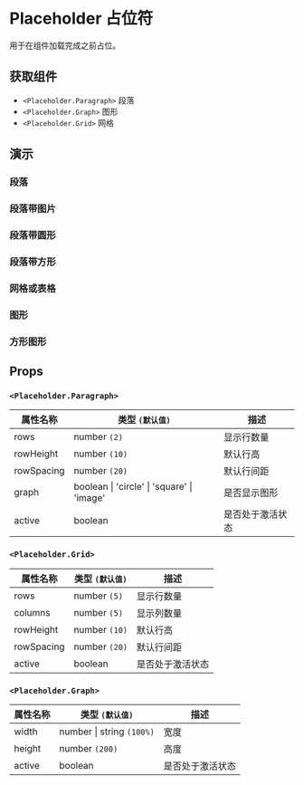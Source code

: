 # Placeholder 占位符

用于在组件加载完成之前占位。

## 获取组件

<!--{include:<import-guide>}-->

- `<Placeholder.Paragraph>` 段落
- `<Placeholder.Graph>` 图形
- `<Placeholder.Grid>` 网格

## 演示

### 段落

<!--{include:`paragraph.md`}-->

### 段落带图片

<!--{include:`paragraph-image.md`}-->

### 段落带圆形

<!--{include:`paragraph-graph.md`}-->

### 段落带方形

<!--{include:`paragraph-square.md`}-->

### 网格或表格

<!--{include:`grid.md`}-->

### 图形

<!--{include:`graph.md`}-->

### 方形图形

<!--{include:`graph-square.md`}-->

## Props

### `<Placeholder.Paragraph>`

| 属性名称   | 类型 `(默认值)`                            | 描述             |
| ---------- | ------------------------------------------ | ---------------- |
| rows       | number `(2)`                               | 显示行数量       |
| rowHeight  | number `(10)`                              | 默认行高         |
| rowSpacing | number `(20)`                              | 默认行间距       |
| graph      | boolean \| 'circle' \| 'square' \| 'image' | 是否显示图形     |
| active     | boolean                                    | 是否处于激活状态 |

### `<Placeholder.Grid>`

| 属性名称   | 类型 `(默认值)` | 描述             |
| ---------- | --------------- | ---------------- |
| rows       | number `(5)`    | 显示行数量       |
| columns    | number `(5)`    | 显示列数量       |
| rowHeight  | number `(10)`   | 默认行高         |
| rowSpacing | number `(20)`   | 默认行间距       |
| active     | boolean         | 是否处于激活状态 |

### `<Placeholder.Graph>`

| 属性名称 | 类型 `(默认值)`           | 描述             |
| -------- | ------------------------- | ---------------- |
| width    | number \| string `(100%)` | 宽度             |
| height   | number `(200)`            | 高度             |
| active   | boolean                   | 是否处于激活状态 |
